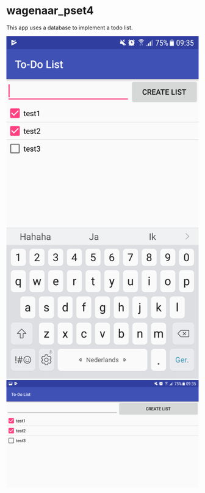 # wagenaar_pset4

This app uses a database to implement a todo list.

![Screenshot portrait mode](https://github.com/twagenaar/wagenaar_pset4/blob/master/Doc/Screenshot_portrait.png)
![Screenshot landscape mode](https://github.com/twagenaar/wagenaar_pset4/blob/master/Doc/Screenshot_landscape.png)
